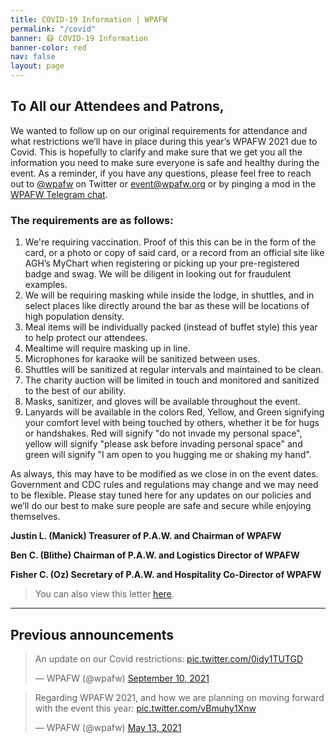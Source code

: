 ```yaml
---
title: COVID-19 Information | WPAFW
permalink: "/covid"
banner: 😷 COVID-19 Information
banner-color: red
nav: false
layout: page
---
```


## To All our Attendees and Patrons,

We wanted to follow up on our original requirements for attendance and what restrictions we’ll have in place during this year’s WPAFW 2021 due to Covid.  This is hopefully to clarify and make sure that we get you all the information you need to make sure everyone is  safe and healthy during the event.  As a reminder, if you have any questions, please feel free to reach out to [@wpafw](https://twitter.com/wpafw) on Twitter or [event@wpafw.org](mailto:event@wpafw.org) or by pinging a mod in the [WPAFW Telegram chat](https://t.me/wpafw).


### The requirements are as follows:

1. We're requiring  vaccination.  Proof of this this can be in the form of the card, or a photo or copy of said card, or a record from an official site like AGH’s MyChart when registering or picking up your pre-registered badge and swag.  We will be diligent in looking out for fraudulent examples.
2. We will be requiring masking while inside the lodge, in shuttles, and in select places like directly around the bar as these will be locations of high population density.
3. Meal items will be individually packed (instead of buffet style) this year to help protect our attendees.
4. Mealtime will require masking up in line.
5. Microphones for karaoke will be sanitized between uses.
6. Shuttles will be sanitized at regular intervals and maintained to be clean.
7. The charity auction will be limited in touch and monitored and sanitized to the best of our ability.
8. Masks, sanitizer, and gloves will be available throughout the event.
9. Lanyards will be available in the colors Red, Yellow, and Green signifying your comfort level with being touched by others, whether it be for hugs or handshakes.  Red will signify "do not invade my personal space", yellow will signify "please ask before invading personal space" and green will signify "I am open to you hugging me or shaking my hand".

As always, this may have to be modified as we close in on the event dates.  Government and CDC rules and regulations may change and we may need to be flexible.   Please stay tuned here for any updates on our policies and we’ll do our best to make sure people are safe and secure while enjoying themselves.


**Justin L. (Manick)
Treasurer of  P.A.W. and Chairman of WPAFW**

**Ben C. (Blithe)
Chairman of P.A.W. and Logistics Director of WPAFW**

**Fisher C. (Oz)
Secretary of P.A.W. and Hospitality Co-Director of WPAFW**

> You can also view this letter [here](https://docs.google.com/document/d/1LT1pJAQ4advUvFYfWEXbYuPI4cnO3doyRIeilJA7yBY/edit?usp=sharing).

--- 

## Previous announcements

<blockquote class="twitter-tweet">
  <p lang="en" dir="ltr">An update on our Covid restrictions: <a href="https://t.co/0idy1TUTGD">pic.twitter.com/0idy1TUTGD</a></p>&mdash; WPAFW (@wpafw) <a href="https://twitter.com/wpafw/status/1436474276010504196?ref_src=twsrc%5Etfw">September 10, 2021</a>
</blockquote> 

<blockquote class="twitter-tweet">
  <p lang="en" dir="ltr">Regarding WPAFW 2021, and how we are planning on moving forward with the event this year: <a href="https://t.co/vBmuhy1Xnw">pic.twitter.com/vBmuhy1Xnw</a></p>&mdash; WPAFW (@wpafw) <a href="https://twitter.com/wpafw/status/1392637718304337921?ref_src=twsrc%5Etfw">May 13, 2021</a>
</blockquote> 

<script async src="https://platform.twitter.com/widgets.js" charset="utf-8"></script> 
